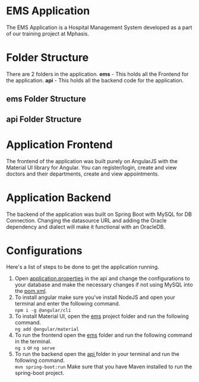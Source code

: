 # EMS Application

The EMS Application is a Hospital Management System developed as a part of our training project at Mphasis.


# Folder Structure

There are 2 folders in the application. 
**ems** - This holds all the Frontend for the application.
**api** - This holds all the backend code for the application.

## ems Folder Structure


## api Folder Structure


# Application Frontend
The frontend of the application was built purely on AngularJS with the Material UI library for Angular. You can register/login, create and view doctors and their departments, create and view appointments.

# Application Backend
The backend of the application was built on Spring Boot with MySQL for DB Connection. Changing the datasource URL and adding the Oracle dependency and dialect will make it functional with an OracleDB.

# Configurations
Here's a list of steps to be done to get the application running.
1) Open <u>application.properties</u> in the api and change the configurations to your database and make the necessary changes if not using MySQL into the <u>pom.xml</u>.
2) To install angular make sure you've install NodeJS and open your terminal and enter the following command.<br>
`npm i -g @angular/cli`
3) To install Material UI, open the <u>ems</u> project folder and run the following command.<br>
`ng add @angular/material`
4) To run the frontend open the <u>ems</u> folder and run the following command in the terminal.<br>
`ng s` or `ng serve`
5) To run the backend open the <u> api </u> folder in your terminal and run the following command.<br>
`mvn spring-boot:run`
Make sure that you have Maven installed to run the spring-boot project.
